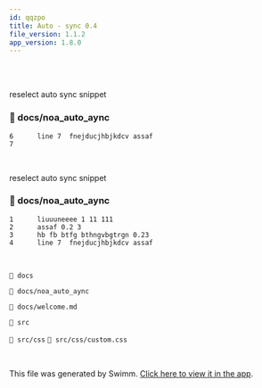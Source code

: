 ```yaml
---
id: qqzpo
title: Auto - sync 0.4
file_version: 1.1.2
app_version: 1.8.0
---
```


<br/>

<br/>

reselect auto sync snippet
<!-- NOTE-swimm-snippet: the lines below link your snippet to Swimm -->
### 📄 docs/noa_auto_aync
<!-- collapsed -->

```
6      line 7  fnejducjhbjkdcv assaf
7      
```

<br/>

reselect auto sync snippet
<!-- NOTE-swimm-snippet: the lines below link your snippet to Swimm -->
### 📄 docs/noa_auto_aync
<!-- collapsed -->

```
1      liuuuneeee 1 11 111
2      assaf 0.2 3
3      hb fb btfg bthngvbgtrgn 0.23
4      line 7  fnejducjhbjkdcv assaf
```

<br/>

`📄 docs`

`📄 docs/noa_auto_aync`

`📄 docs/welcome.md`

`📄 src`

`📄 src/css` `📄 src/css/custom.css`

<br/>

This file was generated by Swimm. [Click here to view it in the app](https://swimm-web-app.web.app/repos/Z2l0aHViJTNBJTNBTm9hUmVwbyUzQSUzQU5vYW96ZXI=/docs/qqzpo).
